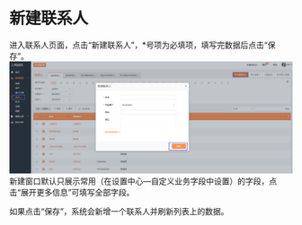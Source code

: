 # 新建联系人

进入联系人页面，点击“新建联系人”，\*号项为必填项，填写完数据后点击“保存”。![](/assets/lix新建联系人.png)新建窗口默认只展示常用（在设置中心—自定义业务字段中设置）的字段，点击“展开更多信息”可填写全部字段。

如果点击“保存”，系统会新增一个联系人并刷新列表上的数据。

